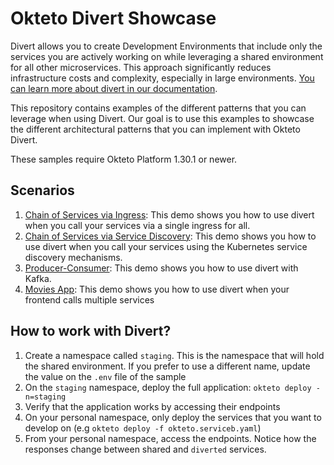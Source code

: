 # Okteto Divert Showcase

Divert allows you to create Development Environments that include only the services you are actively working on while leveraging a shared environment for all other microservices. This approach significantly reduces infrastructure costs and complexity, especially in large environments. [You can learn more about divert in our documentation](https://www.okteto.com/docs/reference/okteto-manifest/#divert).

This repository contains examples of the different patterns that you can leverage when using Divert. Our goal is to use this examples to showcase the different architectural patterns that you can implement with Okteto Divert.

These samples require Okteto Platform 1.30.1 or newer.

## Scenarios

1. [Chain of Services via Ingress](chain-of-services-via-ingress): This demo shows you how to use divert when you call your services via a single ingress for all.
1. [Chain of Services via Service Discovery](chain-of-services-via-discovery): This demo shows you how to use divert when you call your services using the Kubernetes service discovery mechanisms.
1. [Producer-Consumer](producer-consumer): This demo shows you how to use divert with Kafka.
1. [Movies App](https://github.com/okteto/movies-catalog): This demo shows you how to use divert when your frontend calls multiple services

## How to work with Divert?

1. Create a namespace called `staging`. This is the namespace that will hold the shared environment. If you prefer to use a different name, update the value on the `.env` file of the sample
2. On the `staging` namespace, deploy the full application: `okteto deploy -n=staging`
3. Verify that the application works by accessing their endpoints
4. On your personal namespace, only deploy the services that you want to develop on (e.g `okteto deploy -f okteto.serviceb.yaml`)
5. From your personal namespace, access the endpoints. Notice how the responses change between shared and `diverted` services.
